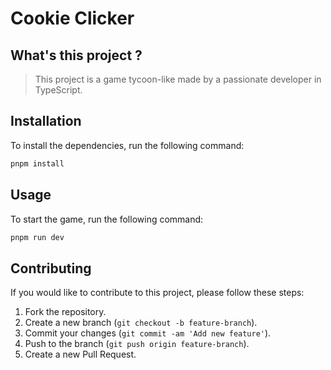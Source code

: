 # Cookie Clicker

## What's this project ?

> This project is a game tycoon-like made by a passionate developer in TypeScript.

## Installation

To install the dependencies, run the following command:

```bash
pnpm install
```

## Usage

To start the game, run the following command:

```bash
pnpm run dev
```

## Contributing

If you would like to contribute to this project, please follow these steps:

1. Fork the repository.
2. Create a new branch (`git checkout -b feature-branch`).
3. Commit your changes (`git commit -am 'Add new feature'`).
4. Push to the branch (`git push origin feature-branch`).
5. Create a new Pull Request.
